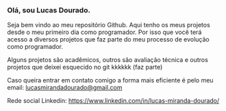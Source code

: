 ### Olá, sou Lucas Dourado.

Seja bem vindo ao meu repositório Github. Aqui tenho os meus projetos desde o meu primeiro dia como programador. Por isso que você terá acesso a diversos projetos que faz parte do meu processo de evolução como programador.

Alguns projetos são acadêmicos, outros são avaliação técnica e outros projetos que deixei esquecido no git kkkkkk (faz parte)

Caso queira entrar em contato comigo a forma mais eficiente é pelo meu email: lucasmirandadourado@gmail.com

Rede social Linkedin: https://www.linkedin.com/in/lucas-miranda-dourado/

<!--
**lucasmirandadourado/lucasmirandadourado** is a ✨ _special_ ✨ repository because its `README.md` (this file) appears on your GitHub profile.

Here are some ideas to get you started:

- 🔭 I’m currently working on ...
- 🌱 I’m currently learning ...
- 👯 I’m looking to collaborate on ...
- 🤔 I’m looking for help with ...
- 💬 Ask me about ...
- 📫 How to reach me: ...
- 😄 Pronouns: ...
- ⚡ Fun fact: ...
-->

